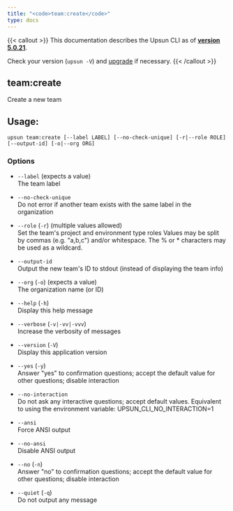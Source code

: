 ```yaml
---
title: "<code>team:create</code>"
type: docs
---
```


{{< callout >}}
  This documentation describes the Upsun CLI as of **[version 5.0.21](https://github.com/platformsh/cli/releases/tag/5.0.21)**.
  
  Check your version (`upsun -V`) and [upgrade](/cli/#upgrade-the-cli) if necessary.
{{< /callout >}}

team:create
-----------
Create a new team

## Usage:

```
upsun team:create [--label LABEL] [--no-check-unique] [-r|--role ROLE] [--output-id] [-o|--org ORG]
```

### Options

* `--label` (expects a value)  
  The team label

* `--no-check-unique`  
  Do not error if another team exists with the same label in the organization

* `--role` (`-r`) (multiple values allowed)  
  Set the team's project and environment type roles
Values may be split by commas (e.g. "a,b,c") and/or whitespace.
The % or * characters may be used as a wildcard.

* `--output-id`  
  Output the new team's ID to stdout (instead of displaying the team info)

* `--org` (`-o`) (expects a value)  
  The organization name (or ID)

* `--help` (`-h`)  
  Display this help message

* `--verbose` (`-v|-vv|-vvv`)  
  Increase the verbosity of messages

* `--version` (`-V`)  
  Display this application version

* `--yes` (`-y`)  
  Answer "yes" to confirmation questions; accept the default value for other questions; disable interaction

* `--no-interaction`  
  Do not ask any interactive questions; accept default values. Equivalent to using the environment variable: UPSUN_CLI_NO_INTERACTION=1

* `--ansi`  
  Force ANSI output

* `--no-ansi`  
  Disable ANSI output

* `--no` (`-n`)  
  Answer "no" to confirmation questions; accept the default value for other questions; disable interaction

* `--quiet` (`-q`)  
  Do not output any message



